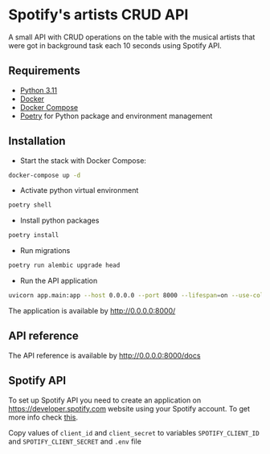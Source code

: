 # Spotify's artists CRUD API

A small API with CRUD operations on the table with the musical artists that were got in background task each 10 seconds using Spotify API.


## Requirements
* [Python 3.11](https://docs.python.org/3/whatsnew/3.11.html)
* [Docker](https://www.docker.com/)
* [Docker Compose](https://docs.docker.com/compose/install/)
* [Poetry](https://python-poetry.org/) for Python package and environment management

## Installation

* Start the stack with Docker Compose:

```bash
docker-compose up -d
```

* Activate python virtual environment 
```bash
poetry shell
```
* Install python packages
```bash
poetry install
```

* Run migrations
```bash
poetry run alembic upgrade head
```

* Run the API application
```bash
uvicorn app.main:app --host 0.0.0.0 --port 8000 --lifespan=on --use-colors --loop uvloop --http httptools
```

The application is available by http://0.0.0.0:8000/

## API reference

The API reference is available by http://0.0.0.0:8000/docs

## Spotify API

To set up Spotify API you need to create an application on https://developer.spotify.com website using your Spotify account. 
To get more info check [this](https://developer.spotify.com/documentaion/general/guides/authorization/app-settings/).  

Copy values of `client_id` and `client_secret` to variables `SPOTIFY_CLIENT_ID` and `SPOTIFY_CLIENT_SECRET` and `.env`
file 

